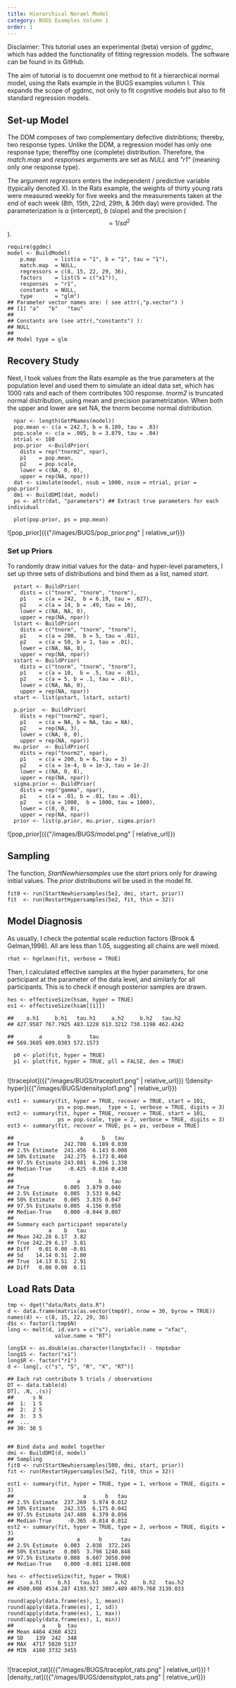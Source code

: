 ```yaml
---
title: Hierarchical Noraml Model
category: BUGS Examples Volumn 1
order: 1
---
```


Disclaimer: This tutorial uses an experimental (beta) version of _ggdmc_, which has 
added the functionality of fitting regression models.  The software 
can be found in its GitHub.

The aim of tutorial is to docuemnt one method to fit a hierarchical 
normal model, using the Rats example in the BUGS examples volumn I. This expands
the scope of ggdmc, not only to fit cognitive models but also to fit standard
regression models. 

## Set-up Model
The DDM composes of two complementary defective distribtions; thereby,
two response types. Unlike the DDM, a regression model has only one response type;
thereffby one (complete) distribution. Therefore, the _match.map_ and _responses_
arguments are set as _NULL_ and _"r1"_ (meaning only one response type). 

The argument _regressors_ enters the independent / predictive
variable (typically denoted X).  In the Rats example, the weights of thirty
young rats were measured weekly for five weeks and the measurements taken at the
end of each week (8th, 15th, 22rd, 29th, & 36th day) were provided. The
parameterization is _a_ (intercept), _b_ (slope) and the precision ($$ = 1/sd^2$$).


```
require(ggdmc)
model <- BuildModel(
    p.map      = list(a = "1", b = "1", tau = "1"),
    match.map  = NULL,
    regressors = c(8, 15, 22, 29, 36), 
    factors    = list(S = c("x1")),
    responses  = "r1",
    constants  = NULL,
    type       = "glm")
## Parameter vector names are: ( see attr(,"p.vector") )
## [1] "a"   "b"   "tau"
## 
## Constants are (see attr(,"constants") ):
## NULL
## 
## Model type = glm

```

## Recovery Study
Next, I took values from the Rats example as the true parameters at
the population level and used them to simulate an ideal data set, 
which has 1000 rats and each of them contributes 100 response.
_tnorm2_ is truncated normal distribution, using mean and precision
parametrization. When both the upper and lower are set NA, the tnorm
become normal distribution.

```
  npar <- length(GetPNames(model))
  pop.mean <- c(a = 242.7, b = 6.189, tau = .03)
  pop.scale <- c(a = .005, b = 3.879, tau = .04)
  ntrial <- 100
  pop.prior  <-BuildPrior(
    dists = rep("tnorm2", npar),
    p1    = pop.mean,
    p2    = pop.scale,
    lower = c(NA, 0, 0),
    upper = rep(NA, npar))
  dat <- simulate(model, nsub = 1000, nsim = ntrial, prior = pop.prior)
  dmi <- BuildDMI(dat, model)
  ps <- attr(dat, "parameters") ## Extract true parameters for each individual

  plot(pop.prior, ps = pop.mean)

```

![pop_prior]({{"/images/BUGS/pop_prior.png" | relative_url}})


### Set up Priors
To randomly draw initial values for the data- and hyper-level parameters,
I set up three sets of distributions and bind them as a list, named _start_. 

```
  pstart <- BuildPrior(
    dists = c("tnorm", "tnorm", "tnorm"),
    p1    = c(a = 242,  b = 6.19, tau = .027),
    p2    = c(a = 14, b = .49, tau = 10),
    lower = c(NA, NA, 0),
    upper = rep(NA, npar))
  lstart <- BuildPrior(
    dists = c("tnorm", "tnorm", "tnorm"),
    p1    = c(a = 200,  b = 5, tau = .01),
    p2    = c(a = 50, b = 1, tau = .01),
    lower = c(NA, NA, 0),
    upper = rep(NA, npar))
  sstart <- BuildPrior(
    dists = c("tnorm", "tnorm", "tnorm"),
    p1    = c(a = 10,  b = .5, tau = .01),
    p2    = c(a = 5, b = .1, tau = .01),
    lower = c(NA, NA, 0),
    upper = rep(NA, npar))
  start <- list(pstart, lstart, sstart)

  p.prior  <- BuildPrior(
    dists = rep("tnorm2", npar),
    p1    = c(a = NA, b = NA, tau = NA), 
    p2    = rep(NA, 3),
    lower = c(NA, 0, 0),
    upper = rep(NA, npar))
  mu.prior  <- BuildPrior(
    dists = rep("tnorm2", npar),
    p1    = c(a = 200, b = 6, tau = 3)
	p2    = c(a = 1e-4, b = 1e-3, tau = 1e-2)
    lower = c(NA, 0, 0),
    upper = rep(NA, npar))
  sigma.prior <- BuildPrior(
    dists = rep("gamma", npar),
    p1    = c(a = .01, b = .01, tau = .01),
    p2    = c(a = 1000,  b = 1000, tau = 1000),
    lower = c(0, 0, 0),
    upper = rep(NA, npar))
  prior <- list(p.prior, mu.prior, sigma.prior)

```

![pop_prior]({{"/images/BUGS/model.png" | relative_url}})

## Sampling
The function, _StartNewhiersamples_ use the _start_ priors
only for drawing initial values. The _prior_ distributions wil
be used in the model fit.

```
fit0 <- run(StartNewhiersamples(5e2, dmi, start, prior))
fit  <- run(RestartHypersamples(5e2, fit, thin = 32))

```

## Model Diagnosis
As usually, I check the potential scale reduction factors (Brook & Gelman,1998). All
are less than 1.05, suggesting all chains are well mixed.

```
rhat <- hgelman(fit, verbose = TRUE)

```

Then, I calculated effective samples at the hyper parameters, for one participant at
the parameter of the data level, and similarly for all participants. This is to 
check if enough posterior samples are drawn. 

```
hes <- effectiveSize(hsam, hyper = TRUE)
es1 <- effectiveSize(hsam[[1]])

##    a.h1     b.h1   tau.h1     a.h2     b.h2   tau.h2 
## 427.9587 767.7925 483.1228 613.3212 730.1198 462.4242 

##        a        b      tau 
## 569.3685 609.0303 572.1573 

  p0 <- plot(fit, hyper = TRUE)
  p1 <- plot(fit, hyper = TRUE, pll = FALSE, den = TRUE)
  
```

![traceplot]({{"/images/BUGS/traceplot1.png" | relative_url}})
![density-hyper]({{"/images/BUGS/densityplot1.png" | relative_url}})



```
est1 <- summary(fit, hyper = TRUE, recover = TRUE, start = 101,
                ps = pop.mean,  type = 1, verbose = TRUE, digits = 3)
est2 <- summary(fit, hyper = TRUE, recover = TRUE, start = 101,
                ps = pop.scale, type = 2, verbose = TRUE, digits = 3)
est3 <- summary(fit, recover = TRUE, ps = ps, verbose = TRUE)
				  
##                     a      b   tau
## True           242.700  6.189 0.030
## 2.5% Estimate  241.456  6.143 0.008
## 50% Estimate   242.275  6.173 0.460
## 97.5% Estimate 243.081  6.206 1.338
## Median-True     -0.425 -0.016 0.430
## 
##                    a      b   tau
## True           0.005  3.879 0.040
## 2.5% Estimate  0.005  3.533 0.042
## 50% Estimate   0.005  3.835 0.047
## 97.5% Estimate 0.005  4.156 0.058
## Median-True    0.000 -0.044 0.007
## 
## Summary each participant separately
##           a    b   tau
## Mean 242.28 6.17  3.82
## True 242.29 6.17  3.81
## Diff   0.01 0.00 -0.01
## Sd    14.14 0.51  2.80
## True  14.13 0.51  2.91
## Diff   0.00 0.00  0.11

```

## Load Rats Data

```
tmp <- dget("data/Rats_data.R")
d <- data.frame(matrix(as.vector(tmp$Y), nrow = 30, byrow = TRUE))
names(d) <- c(8, 15, 22, 29, 36)
d$s <- factor(1:tmp$N)
long <- melt(d, id.vars = c("s"), variable.name = "xfac",
               value.name = "RT")

long$X <- as.double(as.character(long$xfac)) - tmp$xbar
long$S <- factor("x1")
long$R <- factor("r1")
d <- long[, c("s", "S", "R", "X", "RT")]

## Each rat contribute 5 trials / observations
DT <- data.table(d)
DT[, .N, .(s)]
##      s N
##  1:  1 5
##  2:  2 5
##  3:  3 5
##  ...
## 30: 30 5


## Bind data and model together
dmi <- BuildDMI(d, model)
## Sampling
fit0 <- run(StartNewhiersamples(500, dmi, start, prior))
fit <- run(RestartHypersamples(5e2, fit0, thin = 32))

est1 <- summary(fit, hyper = TRUE, type = 1, verbose = TRUE, digits = 3)
##                      a      b   tau
## 2.5% Estimate  237.269  5.974 0.012
## 50% Estimate   242.335  6.175 0.042
## 97.5% Estimate 247.480  6.379 0.056
## Median-True     -0.365 -0.014 0.012
est2 <- summary(fit, hyper = TRUE, type = 2, verbose = TRUE, digits = 3)
##                    a      b      tau
## 2.5% Estimate  0.003  2.038  372.245
## 50% Estimate   0.005  3.798 1240.848
## 97.5% Estimate 0.008  6.607 3058.090
## Median-True    0.000 -0.081 1240.808

hes <- effectiveSize(fit, hyper = TRUE)
##     a.h1     b.h1   tau.h1     a.h2     b.h2   tau.h2 
## 4500.000 4534.287 4193.927 3807.489 4079.768 3139.033
   
round(apply(data.frame(es), 1, mean))
round(apply(data.frame(es), 1, sd))
round(apply(data.frame(es), 1, max))
round(apply(data.frame(es), 1, min))
##         a    b  tau 
## Mean 4464 4360 4321 
## SD    139  242  348 
## MAX  4717 5020 5137 
## MIN  4100 3732 3455 
  
```
  
![traceplot_rat]({{"/images/BUGS/traceplot_rats.png" | relative_url}})
![density_rat]({{"/images/BUGS/densityplot_rats.png" | relative_url}})
